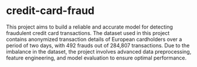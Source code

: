 # credit-card-fraud
This project aims to build a reliable and accurate model for detecting fraudulent credit card transactions. The dataset used in this project contains anonymized transaction details of European cardholders over a period of two days, with 492 frauds out of 284,807 transactions. Due to the imbalance in the dataset, the project involves advanced data preprocessing, feature engineering, and model evaluation to ensure optimal performance.
